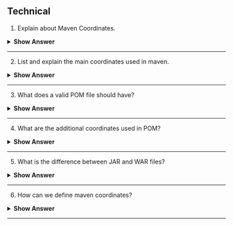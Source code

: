 ## Technical 

1. Explain about Maven Coordinates.

<details><summary> <b> Show Answer </b></summary>

-  Maven coordinates helps us to uniquely identify a project, a dependency or a plugin defined in `pom.xml` file. Based on the combination of a group identifier, an artifact and the version of project.
-  **For example:** If you want to include any library dependency in `pom.xml` file, you have to define the _Maven coordinate. i.e., - `groupId` , `artifactId` and `version` of that dependency. Below, we have `mysql-connector-java` dependency with maven coordinates.
```xml
<!-- MySQL database driver -->
<dependency>
	<groupId>mysql</groupId>
	<artifactId>mysql-connector-java</artifactId>
	<version>5.1.9</version>
</dependency>
```
</details>

---

2. List and explain the main coordinates used in maven.

<details><summary> <b> Show Answer </b></summary>

- `groupId`- Is the way of grouping different maven artifacts.
- `artifactId` - Is the way of identifying the artifact.(Like JAR, WAR)
- `version` - Particular release of the project, denotes different versions in same artifacts and same repository.

</details>

---

3. What does a valid POM file should have?

<details><summary> <b> Show Answer </b></summary>

- A valid POM file should have group identifier, artifact and version. Group id and version can also be inherited from parent POM file.

</details>

---

4. What are the additional coordinates used in POM?

<details><summary> <b> Show Answer </b></summary>

- There are two additional coordinates used in maven but not to uniquely identify the project.
	- **Packaging** - Which defines the project type (WAR,JAR).
	- **Classifiers** - Which is used to distinguish between the artifacts created for two versions.


</details>

---

5. What is the difference between JAR and WAR files?

<details><summary> <b> Show Answer </b></summary>

- A project with packaging set to JAR will give jar archive. (Java file).
- Whereas one with WAR produces a web application.

</details>

---

6. How can we define maven coordinates?

<details><summary> <b> Show Answer </b></summary>

`groupId:artifactId:packaging:version` - through which will express the dependencies of a project in POM file.

</details>

---



